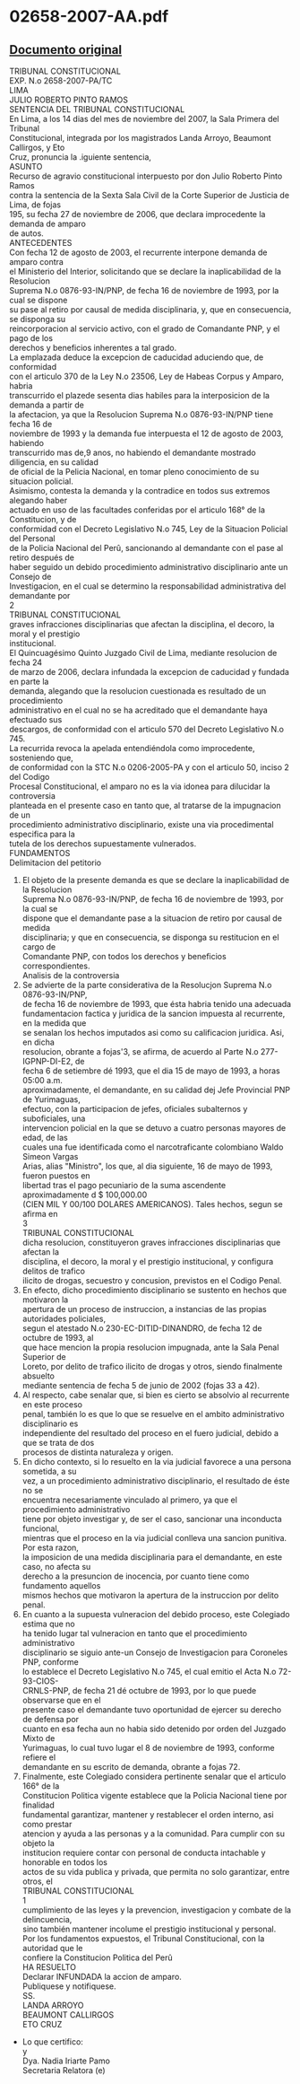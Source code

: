 
02658-2007-AA.pdf
=================
  
[Documento original](https://tc.gob.pe/jurisprudencia/2008/02658-2007-AA.pdf)  
---  
TRIBUNAL CONSTITUCIONAL  
EXP. N.o 2658-2007-PA/TC  
LIMA  
JULIO ROBERTO PINTO RAMOS  
SENTENCIA DEL TRIBUNAL CONSTITUCIONAL  
En Lima, a los 14 dias del mes de noviembre del 2007, la Sala Primera del Tribunal  
Constitucional, integrada por los magistrados Landa Arroyo, Beaumont Callirgos, y Eto  
Cruz, pronuncia la .iguiente sentencia,  
ASUNTO  
Recurso de agravio constitucional interpuesto por don Julio Roberto Pinto Ramos  
contra la sentencia de la Sexta Sala Civil de la Corte Superior de Justicia de Lima, de fojas  
195, su fecha 27 de noviembre de 2006, que declara improcedente la demanda de amparo  
de autos.  
ANTECEDENTES  
Con fecha 12 de agosto de 2003, el recurrente interpone demanda de amparo contra  
el Ministerio del Interior, solicitando que se declare la inaplicabilidad de la Resolucion  
Suprema N.o 0876-93-IN/PNP, de fecha 16 de noviembre de 1993, por la cual se dispone  
su pase al retiro por causal de medida disciplinaria, y, que en consecuencia, se disponga su  
reincorporacion al servicio activo, con el grado de Comandante PNP, y el pago de los  
derechos y beneficios inherentes a tal grado.  
La emplazada deduce la excepcion de caducidad aduciendo que, de conformidad  
con el articulo 370 de la Ley N.o 23506, Ley de Habeas Corpus y Amparo, habria  
transcurrido el plazede sesenta dias habiles para la interposicion de la demanda a partir de  
la afectacion, ya que la Resolucion Suprema N.o 0876-93-IN/PNP tiene fecha 16 de  
noviembre de 1993 y la demanda fue interpuesta el 12 de agosto de 2003, habiendo  
transcurrido mas de,9 anos, no habiendo el demandante mostrado diligencia, en su calidad  
de oficial de la Pelicia Nacional, en tomar pleno conocimiento de su situacion policial.  
Asimismo, contesta la demanda y la contradice en todos sus extremos alegando haber  
actuado en uso de las facultades conferidas por el articulo 168° de la Constitucion, y de  
conformidad con el Decreto Legislativo N.o 745, Ley de la Situacion Policial del Personal  
de la Policia Nacional del Perû, sancionando al demandante con el pase al retiro después de  
haber seguido un debido procedimiento administrativo disciplinario ante un Consejo de  
Investigacion, en el cual se determino la responsabilidad administrativa del demandante por  
2  
TRIBUNAL CONSTITUCIONAL  
graves infracciones disciplinarias que afectan la disciplina, el decoro, la moral y el prestigio  
institucional.  
El Quincuagésimo Quinto Juzgado Civil de Lima, mediante resolucion de fecha 24  
de marzo de 2006, declara infundada la excepcion de caducidad y fundada en parte la  
demanda, alegando que la resolucion cuestionada es resultado de un procedimiento  
administrativo en el cual no se ha acreditado que el demandante haya efectuado sus  
descargos, de conformidad con el articulo 570 del Decreto Legislativo N.o 745.  
La recurrida revoca la apelada entendiéndola como improcedente, sosteniendo que,  
de conformidad con la STC N.o 0206-2005-PA y con el articulo 50, inciso 2 del Codigo  
Procesal Constitucional, el amparo no es la via idonea para dilucidar la controversia  
planteada en el presente caso en tanto que, al tratarse de la impugnacion de un  
procedimiento administrativo disciplinario, existe una via procedimental especifica para la  
tutela de los derechos supuestamente vulnerados.  
FUNDAMENTOS  
Delimitacion del petitorio  
1. El objeto de la presente demanda es que se declare la inaplicabilidad de la Resolucion  
Suprema N.o 0876-93-IN/PNP, de fecha 16 de noviembre de 1993, por la cual se  
dispone que el demandante pase a la situacion de retiro por causal de medida  
disciplinaria; y que en consecuencia, se disponga su restitucion en el cargo de  
Comandante PNP, con todos los derechos y beneficios correspondientes.  
Analisis de la controversia  
2. Se advierte de la parte considerativa de la Resolucjon Suprema N.o 0876-93-IN/PNP,  
de fecha 16 de noviembre de 1993, que ésta habria tenido una adecuada  
fundamentacion factica y juridica de la sancion impuesta al recurrente, en la medida que  
se senalan los hechos imputados asi como su calificacion juridica. Asi, en dicha  
resolucion, obrante a fojas'3, se afirma, de acuerdo al Parte N.o 277-IGPNP-DI-E2, de  
fecha 6 de setiembre dé 1993, que el dia 15 de mayo de 1993, a horas 05:00 a.m.  
aproximadamente, el demandante, en su calidad dej Jefe Provincial PNP de Yurimaguas,  
efectuo, con la participacion de jefes, oficiales subalternos y suboficiales, una  
intervencion policial en la que se detuvo a cuatro personas mayores de edad, de las  
cuales una fue identificada como el narcotraficante colombiano Waldo Simeon Vargas  
Arias, alias "Ministro", los que, al dia siguiente, 16 de mayo de 1993, fueron puestos en  
libertad tras el pago pecuniario de la suma ascendente aproximadamente d $ 100,000.00  
(CIEN MIL Y 00/100 DOLARES AMERICANOS). Tales hechos, segun se afirma en  
3  
TRIBUNAL CONSTITUCIONAL  
dicha resolucion, constituyeron graves infracciones disciplinarias que afectan la  
disciplina, el decoro, la moral y el prestigio institucional, y configura delitos de trafico  
ilicito de drogas, secuestro y concusion, previstos en el Codigo Penal.  
3. En efecto, dicho procedimiento disciplinario se sustento en hechos que motivaron la  
apertura de un proceso de instruccion, a instancias de las propias autoridades policiales,  
segun el atestado N.o 230-EC-DITID-DINANDRO, de fecha 12 de octubre de 1993, al  
que hace mencion la propia resolucion impugnada, ante la Sala Penal Superior de  
Loreto, por delito de trafico ilicito de drogas y otros, siendo finalmente absuelto  
mediante sentencia de fecha 5 de junio de 2002 (fojas 33 a 42).  
4. Al respecto, cabe senalar que, si bien es cierto se absolvio al recurrente en este proceso  
penal, también lo es que lo que se resuelve en el ambito administrativo disciplinario es  
independiente del resultado del proceso en el fuero judicial, debido a que se trata de dos  
procesos de distinta naturaleza y origen.  
5. En dicho contexto, si lo resuelto en la via judicial favorece a una persona sometida, a su  
vez, a un procedimiento administrativo disciplinario, el resultado de éste no se  
encuentra necesariamente vinculado al primero, ya que el procedimiento administrativo  
tiene por objeto investigar y, de ser el caso, sancionar una inconducta funcional,  
mientras que el proceso en la via judicial conlleva una sancion punitiva. Por esta razon,  
la imposicion de una medida disciplinaria para el demandante, en este caso, no afecta su  
derecho a la presuncion de inocencia, por cuanto tiene como fundamento aquellos  
mismos hechos que motivaron la apertura de la instruccion por delito penal.  
6. En cuanto a la supuesta vulneracion del debido proceso, este Colegiado estima que no  
ha tenido lugar tal vulneracion en tanto que el procedimiento administrativo  
disciplinario se siguio ante-un Consejo de Investigacion para Coroneles PNP, conforme  
lo establece el Decreto Legislativo N.o 745, el cual emitio el Acta N.o 72-93-CIOS-  
CRNLS-PNP, de fecha 21 dé octubre de 1993, por lo que puede observarse que en el  
presente caso el demandante tuvo oportunidad de ejercer su derecho de defensa por  
cuanto en esa fecha aun no habia sido detenido por orden del Juzgado Mixto de  
Yurimaguas, lo cual tuvo lugar el 8 de noviembre de 1993, conforme refiere el  
demandante en su escrito de demanda, obrante a fojas 72.  
7. Finalmente, este Colegiado considera pertinente senalar que el articulo 166° de la  
Constitucion Politica vigente establece que la Policia Nacional tiene por finalidad  
fundamental garantizar, mantener y restablecer el orden interno, asi como prestar  
atencion y ayuda a las personas y a la comunidad. Para cumplir con su objeto la  
institucion requiere contar con personal de conducta intachable y honorable en todos los  
actos de su vida publica y privada, que permita no solo garantizar, entre otros, el  
TRIBUNAL CONSTITUCIONAL  
1  
cumplimiento de las leyes y la prevencion, investigacion y combate de la delincuencia,  
sino también mantener incolume el prestigio institucional y personal.  
Por los fundamentos expuestos, el Tribunal Constitucional, con la autoridad que le  
confiere la Constitucion Politica del Perû  
HA RESUELTO  
Declarar INFUNDADA la accion de amparo.  
Publiquese y notifiquese.  
SS.  
LANDA ARROYO  
BEAUMONT CALLIRGOS  
ETO CRUZ  
- Lo que certifico:  
y  
Dya. Nadia Iriarte Pamo  
Secretaria Relatora (e)